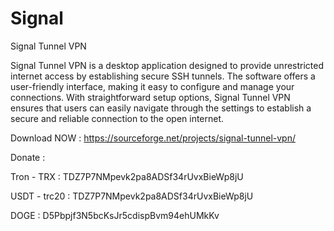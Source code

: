 # Signal
Signal Tunnel VPN

Signal Tunnel VPN is a desktop application designed to provide unrestricted internet access by establishing secure SSH tunnels. The software offers a user-friendly interface, making it easy to configure and manage your connections. With straightforward setup options, Signal Tunnel VPN ensures that users can easily navigate through the settings to establish a secure and reliable connection to the open internet.


Download NOW : https://sourceforge.net/projects/signal-tunnel-vpn/

Donate :

Tron - TRX : TDZ7P7NMpevk2pa8ADSf34rUvxBieWp8jU

USDT - trc20 : TDZ7P7NMpevk2pa8ADSf34rUvxBieWp8jU

DOGE : D5Pbpjf3N5bcKsJr5cdispBvm94ehUMkKv
